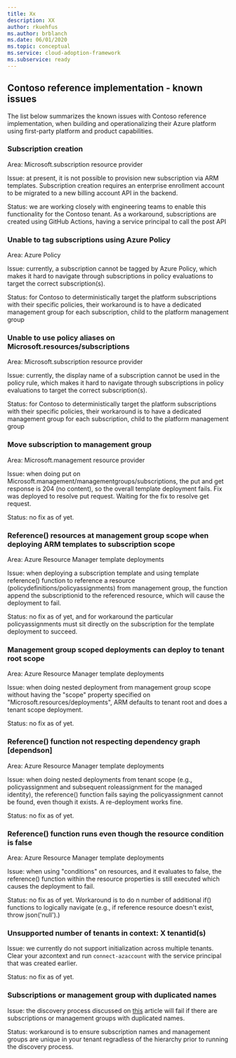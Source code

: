 ```yaml
---
title: Xx
description: XX
author: rkuehfus
ms.author: brblanch
ms.date: 06/01/2020
ms.topic: conceptual
ms.service: cloud-adoption-framework
ms.subservice: ready
---
```


## Contoso reference implementation - known issues

The list below summarizes the known issues with Contoso reference implementation, when building and operationalizing their Azure platform using first-party platform and product capabilities.

### Subscription creation

Area: Microsoft.subscription resource provider

Issue: at present, it is not possible to provision new subscription via ARM templates. Subscription creation requires an enterprise enrollment account to be migrated to a new billing account API in the backend.

Status: we are working closely with engineering teams to enable this functionality for the Contoso tenant. As a workaround, subscriptions are created using GitHub Actions, having a service principal to call the post API

### Unable to tag subscriptions using Azure Policy

Area: Azure Policy

Issue: currently, a subscription cannot be tagged by Azure Policy, which makes it hard to navigate through subscriptions in policy evaluations to target the correct subscription(s).

Status: for Contoso to deterministically target the platform subscriptions with their specific policies, their workaround is to have a dedicated management group for each subscription, child to the platform management group

### Unable to use policy aliases on Microsoft.resources/subscriptions

Area: Microsoft.subscription resource provider

Issue: currently, the display name of a subscription cannot be used in the policy rule, which makes it hard to navigate through subscriptions in policy evaluations to target the correct subscription(s).

Status: for Contoso to deterministically target the platform subscriptions with their specific policies, their workaround is to have a dedicated management group for each subscription, child to the platform management group

### Move subscription to management group

Area: Microsoft.management resource provider

Issue: when doing put on Microsoft.management/managementgroups/subscriptions, the put and get response is 204 (no content), so the overall template deployment fails. Fix was deployed to resolve put request. Waiting for the fix to resolve get request.

Status: no fix as of yet.

### Reference() resources at management group scope when deploying ARM templates to subscription scope

Area: Azure Resource Manager template deployments

Issue: when deploying a subscription template and using template reference() function to reference a resource (policydefinitions/policyassignments) from management group, the function append the subscriptionid to the referenced resource, which will cause the deployment to fail.

Status: no fix as of yet, and for workaround the particular policyassignments must sit directly on the subscription for the template deployment to succeed.

### Management group scoped deployments can deploy to tenant root scope

Area: Azure Resource Manager template deployments

Issue: when doing nested deployment from management group scope without having the "scope" property specified on "Microsoft.resources/deployments", ARM defaults to tenant root and does a tenant scope deployment.

Status: no fix as of yet.

### Reference() function not respecting dependency graph [dependson]

Area: Azure Resource Manager template deployments

Issue: when doing nested deployments from tenant scope (e.g., policyassignment and subsequent roleassignment for the managed identity), the reference() function fails saying the policyassignment cannot be found, even though it exists. A re-deployment works fine.

Status: no fix as of yet.

### Reference() function runs even though the resource condition is false

Area: Azure Resource Manager template deployments

Issue: when using "conditions" on resources, and it evaluates to false, the reference() function within the resource properties is still executed which causes the deployment to fail.

Status: no fix as of yet. Workaround is to do n number of additional if() functions to logically navigate (e.g., if reference resource doesn't exist, throw json('null').)

### Unsupported number of tenants in context: X tenantid(s)

Issue: we currently do not support initialization across multiple tenants. <br>Clear your azcontext and run `connect-azaccount` with the service principal that was created earlier.

Status: no fix as of yet.

### Subscriptions or management group with duplicated names

Issue: the discovery process discussed on [this](./Configure-run-initialization.md) article will fail if there are subscriptions or management groups with duplicated names.

Status: workaround is to ensure subscription names and management groups are unique in your tenant regradless of the hierarchy prior to running the discovery process.
